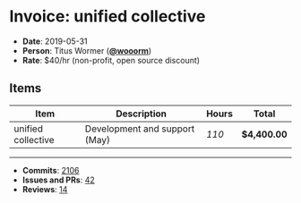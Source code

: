 # Invoice: unified collective

* **Date**: 2019-05-31
* **Person**: Titus Wormer ([**@wooorm**](https://github.com/wooorm))
* **Rate**: $40/hr (non-profit, open source discount)

## Items

| Item               | Description                   | Hours | Total         |
| ------------------ | ----------------------------- | ----- | ------------- |
| unified collective | Development and support (May) | *110* | **$4,400.00** |

***

* **Commits**: [2106](https://github.com/search?o=desc\&q=author%3Awooorm+committer-date%3A%222019-05-01..2019-06-01%22\&s=author-date\&type=Commits)
* **Issues and PRs**: [42](https://github.com/search?o=desc\&q=author%3Awooorm+created%3A%222019-05-01..2019-06-01%22\&s=created\&type=Issues)
* **Reviews**: [14](https://github.com/search?o=desc\&q=reviewed-by%3Awooorm+created%3A%222019-05-01..2019-06-01%22\&s=created\&type=Issues)
